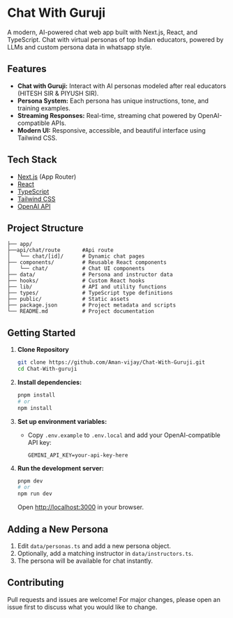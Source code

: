 
# Chat With Guruji

A modern, AI-powered chat web app built with Next.js, React, and TypeScript. Chat with virtual personas of top Indian educators, powered by LLMs and custom persona data in whatsapp style.

## Features

- **Chat with Guruji:** Interact with AI personas modeled after real educators (HITESH SIR & PIYUSH SIR).
- **Persona System:** Each persona has unique instructions, tone, and training examples.
- **Streaming Responses:** Real-time, streaming chat powered by OpenAI-compatible APIs.
- **Modern UI:** Responsive, accessible, and beautiful interface using Tailwind CSS.

## Tech Stack

- [Next.js](https://nextjs.org/) (App Router)
- [React](https://react.dev/)
- [TypeScript](https://www.typescriptlang.org/)
- [Tailwind CSS](https://tailwindcss.com/)
- [OpenAI API](https://platform.openai.com/docs/api-reference)

## Project Structure

```
├── app/
├──api/chat/route       #Api route
│   └── chat/[id]/      # Dynamic chat pages
├── components/         # Reusable React components
│   └── chat/           # Chat UI components
├── data/               # Persona and instructor data
├── hooks/              # Custom React hooks
├── lib/                # API and utility functions
├── types/              # TypeScript type definitions
├── public/             # Static assets
├── package.json        # Project metadata and scripts
└── README.md           # Project documentation
```

## Getting Started

1. **Clone Repository**
   ```sh
   git clone https://github.com/Aman-vijay/Chat-With-Guruji.git
   cd Chat-With-guruji
   ```
2.  **Install dependencies:**
	```sh
	pnpm install
	# or
	npm install
	```

3. **Set up environment variables:**
	- Copy `.env.example` to `.env.local` and add your OpenAI-compatible API key:
	  ```env
	  GEMINI_API_KEY=your-api-key-here
	  ```

4. **Run the development server:**
	```sh
	pnpm dev
	# or
	npm run dev
	```
	Open [http://localhost:3000](http://localhost:3000) in your browser.

## Adding a New Persona

1. Edit `data/personas.ts` and add a new persona object.
2. Optionally, add a matching instructor in `data/instructors.ts`.
3. The persona will be available for chat instantly.

## Contributing

Pull requests and issues are welcome! For major changes, please open an issue first to discuss what you would like to change.


